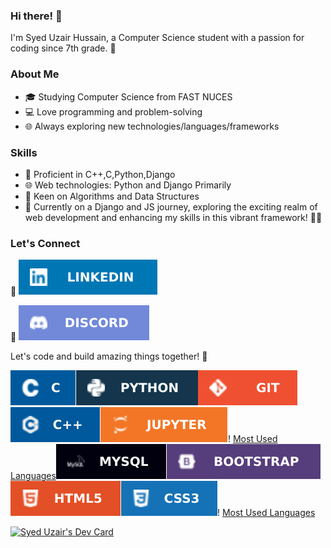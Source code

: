 

### Hi there! 👋

I'm Syed Uzair Hussain, a Computer Science student with a passion for coding since 7th grade. 🚀

### About Me

- 🎓 Studying Computer Science from FAST NUCES
- 💻 Love programming and problem-solving
- 🌐 Always exploring new technologies/languages/frameworks

### Skills

- 🔧 Proficient in C++,C,Python,Django
- 🌐 Web technologies: Python and Django Primarily
- 🚀 Keen on Algorithms and Data Structures
- 🚀 Currently on a Django and JS journey, exploring the exciting realm of web development and enhancing my skills in this vibrant framework! 📱✨

### Let's Connect
💼 [![LinkedIn](linkedin.svg)](https://www.linkedin.com/in/syed-uzair-hussain/)

💬 [![Discord](discord.svg)](https://discordapp.com/users/1065645882147610735)

Let's code and build amazing things together! 🌟


![Most Used Languages](icon1.svg)![Most Used Languages](icon2.svg)![Most Used Languages](icon3.svg)![Most Used Languages](icon4.svg)![Most Used Languages](icon5.svg)!
[Most Used Languages](icon6.svg)![Most Used Languages](icon7.svg)![Most Used Languages](icon8.svg)![Most Used Languages](icon9.svg)![Most Used Languages](icon10.svg)!
[Most Used Languages](icon11.svg)



<a href="https://app.daily.dev/syeduzair59"><img src="https://api.daily.dev/devcards/v2/I0R5hn64FECLGDrpBlDPu.png?type=default&r=7i0" width="356" alt="Syed Uzair's Dev Card"/></a>


